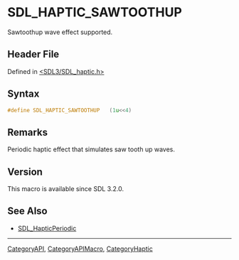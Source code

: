 # SDL_HAPTIC_SAWTOOTHUP

Sawtoothup wave effect supported.

## Header File

Defined in [<SDL3/SDL_haptic.h>](https://github.com/libsdl-org/SDL/blob/main/include/SDL3/SDL_haptic.h)

## Syntax

```c
#define SDL_HAPTIC_SAWTOOTHUP   (1u<<4)
```

## Remarks

Periodic haptic effect that simulates saw tooth up waves.

## Version

This macro is available since SDL 3.2.0.

## See Also

- [SDL_HapticPeriodic](SDL_HapticPeriodic)

----
[CategoryAPI](CategoryAPI), [CategoryAPIMacro](CategoryAPIMacro), [CategoryHaptic](CategoryHaptic)

